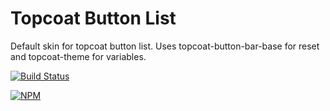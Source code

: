 Topcoat Button List
==============

Default skin for topcoat button list.
Uses topcoat-button-bar-base for reset and topcoat-theme for variables.

[![Build Status](https://travis-ci.org/topcoat/button-list.png?branch=master)](https://travis-ci.org/topcoat/button-list)

[![NPM](https://nodei.co/npm/topcoat-button-list.png)](https://nodei.co/npm/topcoat-button-list/)
